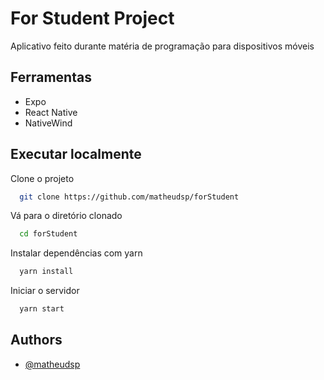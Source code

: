 
# For Student Project

Aplicativo feito durante matéria de programação para dispositivos móveis



## Ferramentas

 - Expo
 - React Native
 - NativeWind


## Executar localmente

Clone o projeto

```bash
  git clone https://github.com/matheudsp/forStudent
```

Vá para o diretório clonado

```bash
  cd forStudent
```

Instalar dependências com yarn

```bash
  yarn install
```

Iniciar o servidor

```bash
  yarn start
```


## Authors

- [@matheudsp](https://github.com/matheudsp)

